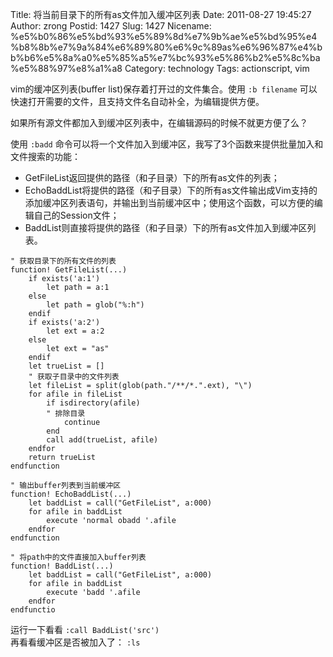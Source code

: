 Title: 将当前目录下的所有as文件加入缓冲区列表
Date: 2011-08-27 19:45:27
Author: zrong
Postid: 1427
Slug: 1427
Nicename: %e5%b0%86%e5%bd%93%e5%89%8d%e7%9b%ae%e5%bd%95%e4%b8%8b%e7%9a%84%e6%89%80%e6%9c%89as%e6%96%87%e4%bb%b6%e5%8a%a0%e5%85%a5%e7%bc%93%e5%86%b2%e5%8c%ba%e5%88%97%e8%a1%a8
Category: technology
Tags: actionscript, vim

vim的缓冲区列表(buffer list)保存着打开过的文件集合。使用 `:b filename`
可以快速打开需要的文件，且支持文件名自动补全，为编辑提供方便。

如果所有源文件都加入到缓冲区列表中，在编辑源码的时候不就更方便了么？

使用 `:badd`
命令可以将一个文件加入到缓冲区，我写了3个函数来提供批量加入和文件搜索的功能：

-   GetFileList返回提供的路径（和子目录）下的所有as文件的列表；
-   EchoBaddList将提供的路径（和子目录）下的所有as文件输出成Vim支持的添加缓冲区列表语句，并输出到当前缓冲区中；使用这个函数，可以方便的编辑自己的Session文件；
-   BaddList则直接将提供的路径（和子目录）下的所有as文件加入到缓冲区列表。  
    <!--more-->

``` {lang="vim"}
" 获取目录下的所有文件的列表
function! GetFileList(...)
    if exists('a:1')
        let path = a:1
    else
        let path = glob("%:h")
    endif
    if exists('a:2')
        let ext = a:2
    else
        let ext = "as"
    endif
    let trueList = []
    " 获取子目录中的文件列表
    let fileList = split(glob(path."/**/*.".ext), "\")
    for afile in fileList
        if isdirectory(afile)
        " 排除目录
            continue    
        end
        call add(trueList, afile)
    endfor
    return trueList
endfunction

" 输出buffer列表到当前缓冲区
function! EchoBaddList(...)
    let baddList = call("GetFileList", a:000)
    for afile in baddList
        execute 'normal obadd '.afile
    endfor
endfunction

" 将path中的文件直接加入buffer列表
function! BaddList(...)
    let baddList = call("GetFileList", a:000)
    for afile in baddList
        execute 'badd '.afile
    endfor
endfunctio
```

运行一下看看 `:call BaddList('src')`  
再看看缓冲区是否被加入了： `:ls`

